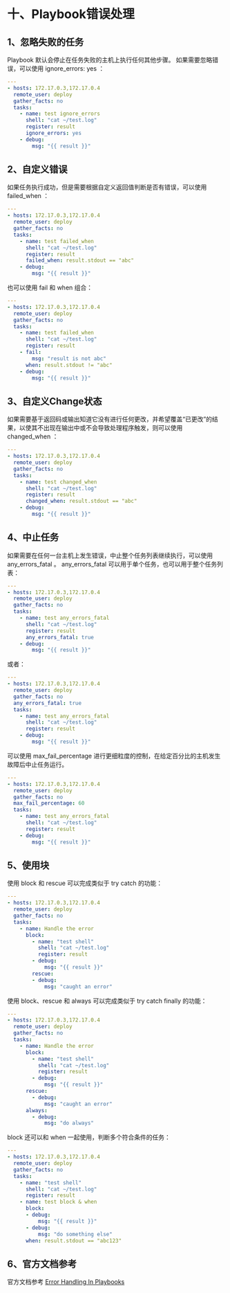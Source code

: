 # 十、Playbook错误处理

## 1、忽略失败的任务

Playbook 默认会停止在任务失败的主机上执行任何其他步骤。
如果需要忽略错误，可以使用 ignore_errors: yes ：

```yml
---
- hosts: 172.17.0.3,172.17.0.4
  remote_user: deploy
  gather_facts: no
  tasks:
    - name: test ignore_errors
      shell: "cat ~/test.log"
      register: result
      ignore_errors: yes
    - debug:
        msg: "{{ result }}"
```

## 2、自定义错误

如果任务执行成功，但是需要根据自定义返回值判断是否有错误，可以使用 failed_when ：

```yml
---
- hosts: 172.17.0.3,172.17.0.4
  remote_user: deploy
  gather_facts: no
  tasks:
    - name: test failed_when
      shell: "cat ~/test.log"
      register: result
      failed_when: result.stdout == "abc"
    - debug:
        msg: "{{ result }}"
```

也可以使用 fail 和 when 组合：

```yml
---
- hosts: 172.17.0.3,172.17.0.4
  remote_user: deploy
  gather_facts: no
  tasks:
    - name: test failed_when
      shell: "cat ~/test.log"
      register: result
    - fail:
        msg: "result is not abc"
      when: result.stdout != "abc"
    - debug:
        msg: "{{ result }}"
```

## 3、自定义Change状态

如果需要基于返回码或输出知道它没有进行任何更改，并希望覆盖“已更改”的结果，以使其不出现在输出中或不会导致处理程序触发，则可以使用 changed_when ：

```yml
---
- hosts: 172.17.0.3,172.17.0.4
  remote_user: deploy
  gather_facts: no
  tasks:
    - name: test changed_when
      shell: "cat ~/test.log"
      register: result
      changed_when: result.stdout == "abc"
    - debug:
        msg: "{{ result }}"
```

## 4、中止任务

如果需要在任何一台主机上发生错误，中止整个任务列表继续执行，可以使用 any_errors_fatal 。
any_errors_fatal 可以用于单个任务，也可以用于整个任务列表：

```yml
---
- hosts: 172.17.0.3,172.17.0.4
  remote_user: deploy
  gather_facts: no
  tasks:
    - name: test any_errors_fatal
      shell: "cat ~/test.log"
      register: result
      any_errors_fatal: true
    - debug:
        msg: "{{ result }}"
```

或者：

```yml
---
- hosts: 172.17.0.3,172.17.0.4
  remote_user: deploy
  gather_facts: no
  any_errors_fatal: true
  tasks:
    - name: test any_errors_fatal
      shell: "cat ~/test.log"
      register: result
    - debug:
        msg: "{{ result }}"
```

可以使用 max_fail_percentage 进行更细粒度的控制，在给定百分比的主机发生故障后中止任务运行。

```yml
---
- hosts: 172.17.0.3,172.17.0.4
  remote_user: deploy
  gather_facts: no
  max_fail_percentage: 60
  tasks:
    - name: test any_errors_fatal
      shell: "cat ~/test.log"
      register: result
    - debug:
        msg: "{{ result }}"
```

## 5、使用块

使用 block 和 rescue 可以完成类似于 try catch 的功能：

```yml
---
- hosts: 172.17.0.3,172.17.0.4
  remote_user: deploy
  gather_facts: no
  tasks:
    - name: Handle the error
      block:
        - name: "test shell"
          shell: "cat ~/test.log"
          register: result
        - debug:
            msg: "{{ result }}"
        rescue:
        - debug:
            msg: "caught an error"
```

使用 block、rescue 和 always 可以完成类似于 try catch finally 的功能：

```yml
---
- hosts: 172.17.0.3,172.17.0.4
  remote_user: deploy
  gather_facts: no
  tasks:
    - name: Handle the error
      block:
        - name: "test shell"
          shell: "cat ~/test.log"
          register: result
        - debug:
            msg: "{{ result }}"
      rescue:
        - debug:
            msg: "caught an error"
      always:
        - debug:
            msg: "do always"
```

block 还可以和 when 一起使用，判断多个符合条件的任务：

```yml
---
- hosts: 172.17.0.3,172.17.0.4
  remote_user: deploy
  gather_facts: no
  tasks:
    - name: "test shell"
      shell: "cat ~/test.log"
      register: result
    - name: test block & when
      block:
      - debug:
          msg: "{{ result }}"
      - debug:
          msg: "do something else"
      when: result.stdout == "abc123"
```

## 6、官方文档参考

官方文档参考 [Error Handling In Playbooks](https://docs.ansible.com/ansible/latest/user_guide/playbooks_error_handling.html)
